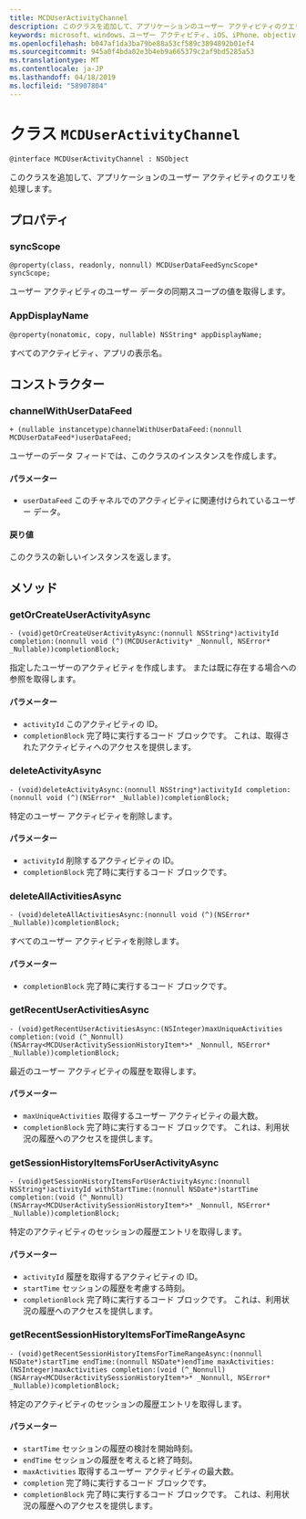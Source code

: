 ```yaml
---
title: MCDUserActivityChannel
description: このクラスを追加して、アプリケーションのユーザー アクティビティのクエリを処理します。
keywords: microsoft、windows、ユーザー アクティビティ、iOS、iPhone、objectiveC に接続されているデバイス、プロジェクトのローマ
ms.openlocfilehash: b047af1da3ba79be88a53cf589c3894892b01ef4
ms.sourcegitcommit: 945a0f4bda02e3b4eb9a665379c2af9bd5285a53
ms.translationtype: MT
ms.contentlocale: ja-JP
ms.lasthandoff: 04/18/2019
ms.locfileid: "58907804"
---
```

# <a name="class-mcduseractivitychannel"></a>クラス `MCDUserActivityChannel`

```
@interface MCDUserActivityChannel : NSObject
```

このクラスを追加して、アプリケーションのユーザー アクティビティのクエリを処理します。

## <a name="properties"></a>プロパティ

### <a name="syncscope"></a>syncScope
`@property(class, readonly, nonnull) MCDUserDataFeedSyncScope* syncScope;`

ユーザー アクティビティのユーザー データの同期スコープの値を取得します。

### <a name="appdisplayname"></a>AppDisplayName
`@property(nonatomic, copy, nullable) NSString* appDisplayName;`

すべてのアクティビティ、アプリの表示名。

## <a name="constructors"></a>コンストラクター

### <a name="channelwithuserdatafeed"></a>channelWithUserDataFeed
`+ (nullable instancetype)channelWithUserDataFeed:(nonnull MCDUserDataFeed*)userDataFeed;`

ユーザーのデータ フィードでは、このクラスのインスタンスを作成します。

#### <a name="parameters"></a>パラメーター
* `userDataFeed` このチャネルでのアクティビティに関連付けられているユーザー データ。

#### <a name="returns"></a>戻り値
このクラスの新しいインスタンスを返します。

## <a name="methods"></a>メソッド

### <a name="getorcreateuseractivityasync"></a>getOrCreateUserActivityAsync
`- (void)getOrCreateUserActivityAsync:(nonnull NSString*)activityId
                          completion:(nonnull void (^)(MCDUserActivity* _Nonnull, NSError* _Nullable))completionBlock;`

指定したユーザーのアクティビティを作成します。 または既に存在する場合への参照を取得します。

#### <a name="parameters"></a>パラメーター
* `activityId` このアクティビティの ID。
* `completionBlock` 完了時に実行するコード ブロックです。 これは、取得されたアクティビティへのアクセスを提供します。

### <a name="deleteactivityasync"></a>deleteActivityAsync
`- (void)deleteActivityAsync:(nonnull NSString*)activityId completion:(nonnull void (^)(NSError* _Nullable))completionBlock;`

特定のユーザー アクティビティを削除します。

#### <a name="parameters"></a>パラメーター
* `activityId` 削除するアクティビティの ID。
* `completionBlock` 完了時に実行するコード ブロックです。

### <a name="deleteallactivitiesasync"></a>deleteAllActivitiesAsync
`- (void)deleteAllActivitiesAsync:(nonnull void (^)(NSError* _Nullable))completionBlock;`

すべてのユーザー アクティビティを削除します。

#### <a name="parameters"></a>パラメーター
* `completionBlock` 完了時に実行するコード ブロックです。

### <a name="getrecentuseractivitiesasync"></a>getRecentUserActivitiesAsync
`- (void)getRecentUserActivitiesAsync:(NSInteger)maxUniqueActivities
                          completion:(void (^_Nonnull)(NSArray<MCDUserActivitySessionHistoryItem*>* _Nonnull, NSError* _Nullable))completionBlock;`

最近のユーザー アクティビティの履歴を取得します。 

#### <a name="parameters"></a>パラメーター
* `maxUniqueActivities` 取得するユーザー アクティビティの最大数。
* `completionBlock` 完了時に実行するコード ブロックです。 これは、利用状況の履歴へのアクセスを提供します。

### <a name="getsessionhistoryitemsforuseractivityasync"></a>getSessionHistoryItemsForUserActivityAsync
`- (void)getSessionHistoryItemsForUserActivityAsync:(nonnull NSString*)activityId
                                     withStartTime:(nonnull NSDate*)startTime
                                        completion:(void (^_Nonnull)(NSArray<MCDUserActivitySessionHistoryItem*>* _Nonnull, NSError* _Nullable))completionBlock;`

特定のアクティビティのセッションの履歴エントリを取得します。

#### <a name="parameters"></a>パラメーター
* `activityId` 履歴を取得するアクティビティの ID。
* `startTime` セッションの履歴を考慮する時刻。
* `completionBlock` 完了時に実行するコード ブロックです。 これは、利用状況の履歴へのアクセスを提供します。

### <a name="getrecentsessionhistoryitemsfortimerangeasync"></a>getRecentSessionHistoryItemsForTimeRangeAsync
`- (void)getRecentSessionHistoryItemsForTimeRangeAsync:(nonnull NSDate*)startTime
                                 endTime:(nonnull NSDate*)endTime
                                 maxActivities:(NSInteger)maxActivities
                                 completion:(void (^_Nonnull)(NSArray<MCDUserActivitySessionHistoryItem*>* _Nonnull,
                                                       NSError* _Nullable))completionBlock;`

特定のアクティビティのセッションの履歴エントリを取得します。

#### <a name="parameters"></a>パラメーター
* `startTime` セッションの履歴の検討を開始時刻。
* `endTime` セッションの履歴を考えると終了時刻。
* `maxActivities` 取得するユーザー アクティビティの最大数。
* `completion` 完了時に実行するコード ブロックです。
* `completionBlock` 完了時に実行するコード ブロックです。 これは、利用状況の履歴へのアクセスを提供します。